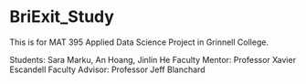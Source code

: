 # BriExit_Study

This is for MAT 395 Applied Data Science Project in Grinnell College.

Students: Sara Marku, An Hoang, Jinlin He
Faculty Mentor: Professor Xavier Escandell 
Faculty Advisor: Professor Jeff Blanchard


